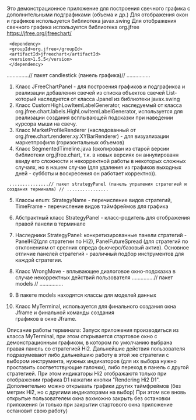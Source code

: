  Это демонстрационное приложение для построения свечного графика с дополнительными подграфиками (объема и др.)
 Для отображения окон и графиков используется библиотека javax.swing
 Для отображения свечного графика используется библиотека org.jfree https://jfree.org/jfreechart/
 
     <dependency>
     <groupId>org.jfree</groupId>
     <artifactId>jfreechart</artifactId>
     <version>1.5.5</version>
     </dependency>
 
...............// пакет candlestick (панель графика)// ................
 1.  Класс JFreeChartPanel - для построения графиков и подграфикоа и реализации добавления свечей из списка объектов
      свечей List<CandleMoex>-  который наследуется от класса Jpanel из библиотеки javax.swing
 2.  Класс CustomHighLowItemLabelGenerator, наследуемый от класса org.jfree.chart.labels.HighLowItemLabelGenerator, 
      используется для реализации создания всплывающей подсказки при наведении курсора мыши на свечу.
 3.  Класс MarketProfileRenderer (наследованный от org.jfree.chart.renderer.xy.XYBarRenderer) - для визуализации 
       маркетпрофиля (горизонтальных объемов)
 4.   Класс SegmentedTimeline.java (скопирован из старой версии библиотеки org.jfree.chart, т.к. в новых версиях он 
      аннулированн ввиду его сложности и некорректной работы в некоторых сложных случаях, но в нашем случае (для 
      удаления из графиков выходных дней - субботы и воскресения он работает корректно)).

     ...............// пакет strategyPanel (панель упраления стратегией и создания терминала) // ................
 5. Классы enum: StrategyName - перечисление видов стратегий, TimeFrame - перечисление видов таймфреймов для графика
 6. Абстрактный класс StrategyPanel - класс-родитель для отображения правой панели в терминале 
 7. Наследники StrategyPanel: 
       конкретизированные панели стратегий - PanelHi2(для стратегии по Hi2), PanelFutureSpread (для стратегий по 
       отклонениям от срелних спреда фьючерс/базовый актив). Основное отличие панелей стратегий - различный подбор 
       инструментов для каждой стратегии.
 7.  Класс WrongMove - вплывающее диалоговое окно-подсказка в случае некорректных действий пользователя
     ...............// пакет models // ................
 8.  В пакете models находятся классы для моделей данных

 9. Класс MyTerminal, используется для финального создания окна Jframe  и финальной команды создания  
    графиков в окне Jframe. 

  Описание работы терминала: 
     Запуск приложения производиться из класса MyTerminal, при этом открывается стартовое окно с демонстрационным
  графиком, в котором по умолчанию выбрана правая панель со стратегией Hi2. 
    Дальнейшие действия пользователя подразумевают либо дальнейшию работу в этой же стратегии с выбором инструмента,
  нужных индикаторов (для их выбора нужно проставить соответствующие галочки), либо переход в панель с другой стратегией.
     При этом индикаторы Hi2 отображаютя только при отображении графика D1 нажатии кнопки "Rendering Hi2 D1". 
  Дополнительно можно открывать графики других таймфреймов (без метрик Hi2, но с другими индикаторами на выбор) 
     При этом все вновь открытые пользователем окна вохможно закрыть без остановки приложения (и только при закрытии 
  стартового окна приложение остановит свою работу)
  